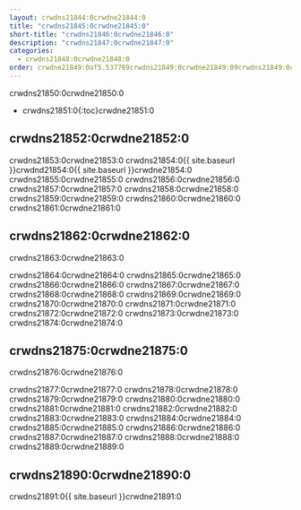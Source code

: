 ```yaml
---
layout: crwdns21844:0crwdne21844:0
title: "crwdns21845:0crwdne21845:0"
short-title: "crwdns21846:0crwdne21846:0"
description: "crwdns21847:0crwdne21847:0"
categories:
  - crwdns21848:0crwdne21848:0
order: crwdne21849:0af5.537769crwdns21849:0crwdne21849:09crwdns21849:0crwdne21849:0
---
```

crwdns21850:0crwdne21850:0

* crwdns21851:0{:toc}crwdne21851:0

## crwdns21852:0crwdne21852:0

crwdns21853:0crwdne21853:0 crwdns21854:0{{ site.baseurl }}crwdnd21854:0{{ site.baseurl }}crwdne21854:0 crwdns21855:0crwdne21855:0 crwdns21856:0crwdne21856:0 crwdns21857:0crwdne21857:0 crwdns21858:0crwdne21858:0 crwdns21859:0crwdne21859:0 crwdns21860:0crwdne21860:0 crwdns21861:0crwdne21861:0

## crwdns21862:0crwdne21862:0

crwdns21863:0crwdne21863:0

crwdns21864:0crwdne21864:0 crwdns21865:0crwdne21865:0 crwdns21866:0crwdne21866:0 crwdns21867:0crwdne21867:0 crwdns21868:0crwdne21868:0 crwdns21869:0crwdne21869:0 crwdns21870:0crwdne21870:0 crwdns21871:0crwdne21871:0 crwdns21872:0crwdne21872:0 crwdns21873:0crwdne21873:0 crwdns21874:0crwdne21874:0

## crwdns21875:0crwdne21875:0

crwdns21876:0crwdne21876:0

crwdns21877:0crwdne21877:0 crwdns21878:0crwdne21878:0 crwdns21879:0crwdne21879:0 crwdns21880:0crwdne21880:0 crwdns21881:0crwdne21881:0 crwdns21882:0crwdne21882:0 crwdns21883:0crwdne21883:0 crwdns21884:0crwdne21884:0 crwdns21885:0crwdne21885:0 crwdns21886:0crwdne21886:0 crwdns21887:0crwdne21887:0 crwdns21888:0crwdne21888:0 crwdns21889:0crwdne21889:0

## crwdns21890:0crwdne21890:0

crwdns21891:0{{ site.baseurl }}crwdne21891:0